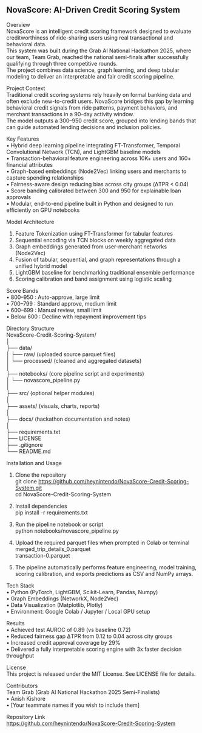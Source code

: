 NovaScore: AI-Driven Credit Scoring System  
--------------------------------------------------

Overview  
NovaScore is an intelligent credit scoring framework designed to evaluate creditworthiness of ride-sharing users using real transactional and behavioral data.  
This system was built during the Grab AI National Hackathon 2025, where our team, Team Grab, reached the national semi-finals after successfully qualifying through three competitive rounds.  
The project combines data science, graph learning, and deep tabular modeling to deliver an interpretable and fair credit scoring pipeline.

Project Context  
Traditional credit scoring systems rely heavily on formal banking data and often exclude new-to-credit users. NovaScore bridges this gap by learning behavioral credit signals from ride patterns, payment behaviors, and merchant transactions in a 90-day activity window.  
The model outputs a 300–950 credit score, grouped into lending bands that can guide automated lending decisions and inclusion policies.

Key Features  
• Hybrid deep learning pipeline integrating FT-Transformer, Temporal Convolutional Network (TCN), and LightGBM baseline models  
• Transaction-behavioral feature engineering across 10K+ users and 160+ financial attributes  
• Graph-based embeddings (Node2Vec) linking users and merchants to capture spending relationships  
• Fairness-aware design reducing bias across city groups (ΔTPR < 0.04)  
• Score banding calibrated between 300 and 950 for explainable loan approvals  
• Modular, end-to-end pipeline built in Python and designed to run efficiently on GPU notebooks

Model Architecture  
1. Feature Tokenization using FT-Transformer for tabular features  
2. Sequential encoding via TCN blocks on weekly aggregated data  
3. Graph embeddings generated from user-merchant networks (Node2Vec)  
4. Fusion of tabular, sequential, and graph representations through a unified hybrid model  
5. LightGBM baseline for benchmarking traditional ensemble performance  
6. Scoring calibration and band assignment using logistic scaling

Score Bands  
• 800–950 : Auto-approve, large limit  
• 700–799 : Standard approve, medium limit  
• 600–699 : Manual review, small limit  
• Below 600 : Decline with repayment improvement tips

Directory Structure  
NovaScore-Credit-Scoring-System/  
│  
├── data/  
│   ├── raw/ (uploaded source parquet files)  
│   └── processed/ (cleaned and aggregated datasets)  
│  
├── notebooks/ (core pipeline script and experiments)  
│   └── novascore_pipeline.py  
│  
├── src/ (optional helper modules)  
│  
├── assets/ (visuals, charts, reports)  
│  
├── docs/ (hackathon documentation and notes)  
│  
├── requirements.txt  
├── LICENSE  
├── .gitignore  
└── README.md

Installation and Usage  
1. Clone the repository  
   git clone https://github.com/heynintendo/NovaScore-Credit-Scoring-System.git  
   cd NovaScore-Credit-Scoring-System  

2. Install dependencies  
   pip install -r requirements.txt  

3. Run the pipeline notebook or script  
   python notebooks/novascore_pipeline.py  

4. Upload the required parquet files when prompted in Colab or terminal  
   merged_trip_details_0.parquet  
   transaction-0.parquet  

5. The pipeline automatically performs feature engineering, model training, scoring calibration, and exports predictions as CSV and NumPy arrays.

Tech Stack  
• Python (PyTorch, LightGBM, Scikit-Learn, Pandas, Numpy)  
• Graph Embeddings (NetworkX, Node2Vec)  
• Data Visualization (Matplotlib, Plotly)  
• Environment: Google Colab / Jupyter / Local GPU setup  

Results  
• Achieved test AUROC of 0.89 (vs baseline 0.72)  
• Reduced fairness gap ΔTPR from 0.12 to 0.04 across city groups  
• Increased credit approval coverage by 29%  
• Delivered a fully interpretable scoring engine with 3x faster decision throughput  

License  
This project is released under the MIT License. See LICENSE file for details.

Contributors  
Team Grab (Grab AI National Hackathon 2025 Semi-Finalists)  
• Anish Kishore  
• [Your teammate names if you wish to include them]  

Repository Link  
https://github.com/heynintendo/NovaScore-Credit-Scoring-System

